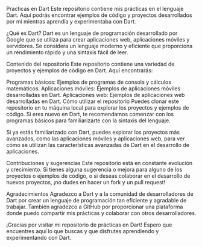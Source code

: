 Practicas en Dart
Este repositorio contiene mis prácticas en el lenguaje Dart. Aquí podrás encontrar ejemplos de código y proyectos desarrollados por mí mientras aprendía y experimentaba con Dart.

¿Qué es Dart?
Dart es un lenguaje de programación desarrollado por Google que se utiliza para crear aplicaciones web, aplicaciones móviles y servidores. Se considera un lenguaje moderno y eficiente que proporciona un rendimiento rápido y una sintaxis fácil de leer.

Contenido del repositorio
Este repositorio contiene una variedad de proyectos y ejemplos de código en Dart. Aquí encontrarás:

Programas básicos: Ejemplos de programas de consola y cálculos matemáticos.
Aplicaciones móviles: Ejemplos de aplicaciones móviles desarrolladas en Dart.
Aplicaciones web: Ejemplos de aplicaciones web desarrolladas en Dart.
Cómo utilizar el repositorio
Puedes clonar este repositorio en tu máquina local para explorar los proyectos y ejemplos de código. Si eres nuevo en Dart, te recomendamos comenzar con los programas básicos para familiarizarte con la sintaxis del lenguaje.

Si ya estás familiarizado con Dart, puedes explorar los proyectos más avanzados, como las aplicaciones móviles y aplicaciones web, para ver cómo se utilizan las características avanzadas de Dart en el desarrollo de aplicaciones.

Contribuciones y sugerencias
Este repositorio está en constante evolución y crecimiento. Si tienes alguna sugerencia o mejora para alguno de los proyectos o ejemplos de código, o si deseas colaborar en el desarrollo de nuevos proyectos, ¡no dudes en hacer un fork y un pull request!

Agradecimientos
Agradezco a Dart y a la comunidad de desarrolladores de Dart por crear un lenguaje de programación tan eficiente y agradable de trabajar. También agradezco a GitHub por proporcionar una plataforma donde puedo compartir mis prácticas y colaborar con otros desarrolladores.

¡Gracias por visitar mi repositorio de prácticas en Dart! Espero que encuentres aquí lo que buscas y que disfrutes aprendiendo y experimentando con Dart.
